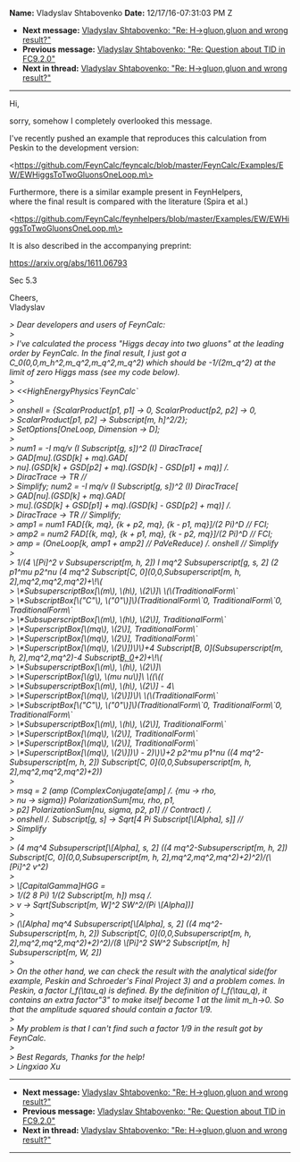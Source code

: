 **Name:** Vladyslav Shtabovenko
**Date:** 12/17/16-07:31:03 PM Z

  - **Next message:** [Vladyslav Shtabovenko: "Re: H-\>gluon,gluon and
    wrong result?"](1144.html)
  - **Previous message:** [Vladyslav Shtabovenko: "Re: Question about
    TID in FC9.2.0"](1142.html)
  - **Next in thread:** [Vladyslav Shtabovenko: "Re: H-\>gluon,gluon and
    wrong result?"](1144.html)

-----

Hi,  

sorry, somehow I completely overlooked this message.  

I've recently pushed an example that reproduces this calculation from
Peskin to the development version:  

\<https://github.com/FeynCalc/feyncalc/blob/master/FeynCalc/Examples/EW/EWHiggsToTwoGluonsOneLoop.m\>  

Furthermore, there is a similar example present in FeynHelpers,  
where the final result is compared with the literature (Spira et al.)  

\<https://github.com/FeynCalc/feynhelpers/blob/master/Examples/EW/EWHiggsToTwoGluonsOneLoop.m\>  

It is also described in the accompanying preprint:  

https://arxiv.org/abs/1611.06793  

Sec 5.3  

Cheers,  
Vladyslav  

*\> Dear developers and users of FeynCalc:*  
*\>*  
*\> I've calculated the process "Higgs decay into two gluons" at the
leading order by FeynCalc. In the final result, I just got a
C\_0(0,0,m\_h^2,m\_q^2,m\_q^2,m\_q^2) which should be -1/(2m\_q^2) at
the limit of zero Higgs mass (see my code below).*  
*\>*  
*\> <<HighEnergyPhysics\`FeynCalc\`*  
*\>*  
*\> onshell = {ScalarProduct[p1, p1] -\> 0,
ScalarProduct[p2, p2] -\> 0,*  
*\> ScalarProduct[p1, p2] -\> Subscript[m, h]^2/2};*  
*\> SetOptions[OneLoop, Dimension -\> D];*  
*\>*  
*\> num1 = -I mq/v (I Subscript[g, s])^2 (I) DiracTrace[*  
*\> GAD[mu].(GSD[k] + mq).GAD[*  
*\> nu].(GSD[k] + GSD[p2] + mq).(GSD[k] -
GSD[p1] + mq)] /.*  
*\> DiracTrace -\> TR //*  
*\> Simplify; num2 = -I mq/v (I Subscript[g, s])^2 (I)
DiracTrace[*  
*\> GAD[nu].(GSD[k] + mq).GAD[*  
*\> mu].(GSD[k] + GSD[p1] + mq).(GSD[k] -
GSD[p2] + mq)] /.*  
*\> DiracTrace -\> TR // Simplify;*  
*\> amp1 = num1 FAD[{k, mq}, {k + p2, mq}, {k - p1, mq}]/(2
Pi)^D // FCI;*  
*\> amp2 = num2 FAD[{k, mq}, {k + p1, mq}, {k - p2, mq}]/(2
Pi)^D // FCI;*  
*\> amp = (OneLoop[k, amp1 + amp2] // PaVeReduce) /. onshell //
Simplify*  
*\>*  
*\> 1/(4 \\[Pi]^2 v Subsuperscript[m, h, 2]) I mq^2
Subsuperscript[g, s, 2] (2 p1^mu p2^nu (4 mq^2 Subscript[C,
0](0,0,Subsuperscript[m, h, 2],mq^2,mq^2,mq^2)+\\\!\\(*  
*\> \\\*SubsuperscriptBox[\\(m\\), \\(h\\), \\(2\\)]\\
\\(\\(TraditionalForm\\\`*  
*\> \\\*SubscriptBox[\\("C"\\),
\\("0"\\)]\\)(TraditionalForm\\\`0, TraditionalForm\\\`0,
TraditionalForm\\\`*  
*\> \\\*SubsuperscriptBox[\\(m\\), \\(h\\), \\(2\\)],
TraditionalForm\\\`*  
*\> \\\*SuperscriptBox[\\(mq\\), \\(2\\)],
TraditionalForm\\\`*  
*\> \\\*SuperscriptBox[\\(mq\\), \\(2\\)],
TraditionalForm\\\`*  
*\> \\\*SuperscriptBox[\\(mq\\), \\(2\\)])\\)\\)+4
Subscript[B, 0](Subsuperscript[m, h, 2],mq^2,mq^2)-4
Subscript[B, 0](0,mq^2,mq^2)+2)+\\\!\\(*  
*\> \\\*SubsuperscriptBox[\\(m\\), \\(h\\), \\(2\\)]\\*  
*\> \\\*SuperscriptBox[\\(g\\), \\(mu nu\\)]\\ \\((\\((*  
*\> \\\*SubsuperscriptBox[\\(m\\), \\(h\\), \\(2\\)] - 4\\*  
*\> \\\*SuperscriptBox[\\(mq\\), \\(2\\)])\\)\\
\\(\\(TraditionalForm\\\`*  
*\> \\\*SubscriptBox[\\("C"\\),
\\("0"\\)]\\)(TraditionalForm\\\`0, TraditionalForm\\\`0,
TraditionalForm\\\`*  
*\> \\\*SubsuperscriptBox[\\(m\\), \\(h\\), \\(2\\)],
TraditionalForm\\\`*  
*\> \\\*SuperscriptBox[\\(mq\\), \\(2\\)],
TraditionalForm\\\`*  
*\> \\\*SuperscriptBox[\\(mq\\), \\(2\\)],
TraditionalForm\\\`*  
*\> \\\*SuperscriptBox[\\(mq\\), \\(2\\)])\\) - 2)\\)\\)+2 p2^mu
p1^nu ((4 mq^2-Subsuperscript[m, h, 2]) Subscript[C,
0](0,0,Subsuperscript[m, h, 2],mq^2,mq^2,mq^2)+2))*  
*\>*  
*\> msq = 2 (amp (ComplexConjugate[amp] /. {mu -\> rho,*  
*\> nu -\> sigma}) PolarizationSum[mu, rho, p1,*  
*\> p2] PolarizationSum[nu, sigma, p2, p1] // Contract)
/.*  
*\> onshell /. Subscript[g, s] -\> Sqrt[4 Pi
Subscript[\\[Alpha], s]] //*  
*\> Simplify*  
*\>*  
*\> (4 mq^4 Subsuperscript[\\[Alpha], s, 2] ((4
mq^2-Subsuperscript[m, h, 2]) Subscript[C,
0](0,0,Subsuperscript[m, h,
2],mq^2,mq^2,mq^2)+2)^2)/(\\[Pi]^2 v^2)*  
*\>*  
*\> \\[CapitalGamma]HGG =*  
*\> 1/(2 8 Pi) 1/(2 Subscript[m, h]) msq /.*  
*\> v -\> Sqrt[Subscript[m, W]^2 SW^2/(Pi
\\[Alpha])]*  
*\>*  
*\> (\\[Alpha] mq^4 Subsuperscript[\\[Alpha], s,
2] ((4 mq^2-Subsuperscript[m, h, 2]) Subscript[C,
0](0,0,Subsuperscript[m, h, 2],mq^2,mq^2,mq^2)+2)^2)/(8
\\[Pi]^2 SW^2 Subscript[m, h] Subsuperscript[m, W,
2])*  
*\>*  
*\> On the other hand, we can check the result with the analytical
side(for example, Peskin and Schroeder's Final Project 3) and a problem
comes. In Peskin, a factor I\_f(\\tau\_q) is defined. By the definition
of I\_f(\\tau\_q), it contains an extra factor"3" to make itself become
1 at the limit m\_h-\>0. So that the amplitude squared should contain a
factor 1/9.*  
*\>*  
*\> My problem is that I can't find such a factor 1/9 in the result got
by FeynCalc.*  
*\>*  
*\> Best Regards, Thanks for the help\!*  
*\> Lingxiao Xu*  

-----

  - **Next message:** [Vladyslav Shtabovenko: "Re: H-\>gluon,gluon and
    wrong result?"](1144.html)
  - **Previous message:** [Vladyslav Shtabovenko: "Re: Question about
    TID in FC9.2.0"](1142.html)
  - **Next in thread:** [Vladyslav Shtabovenko: "Re: H-\>gluon,gluon and
    wrong result?"](1144.html)

-----

